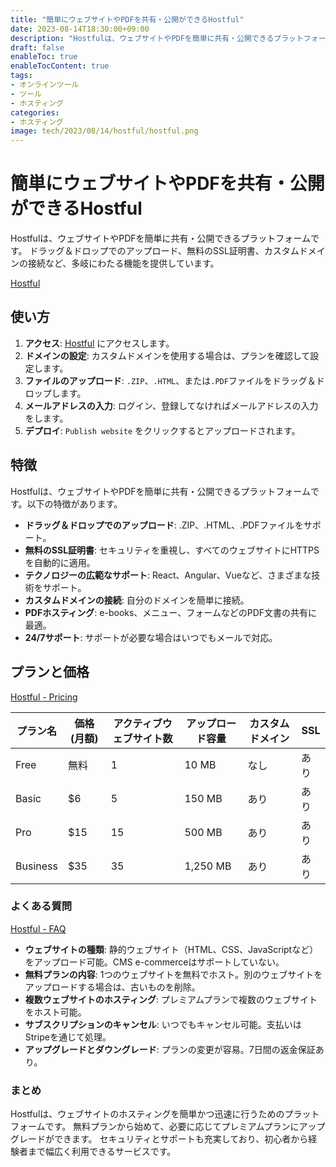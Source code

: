 ```yaml
---
title: "簡単にウェブサイトやPDFを共有・公開ができるHostful"
date: 2023-08-14T18:30:00+09:00
description: "Hostfulは、ウェブサイトやPDFを簡単に共有・公開できるプラットフォームです。"
draft: false
enableToc: true
enableTocContent: true
tags: 
- オンラインツール
- ツール
- ホスティング
categories: 
- ホスティング
image: tech/2023/08/14/hostful/hostful.png
---
```


# 簡単にウェブサイトやPDFを共有・公開ができるHostful
Hostfulは、ウェブサイトやPDFを簡単に共有・公開できるプラットフォームです。
ドラッグ＆ドロップでのアップロード、無料のSSL証明書、カスタムドメインの接続など、多岐にわたる機能を提供しています。

<a href="https://www.hostful.io/" target="_blank" rel="nofollow noopener">Hostful</a>

## 使い方
1. **アクセス**: <a href="https://www.hostful.io/" target="_blank" rel="nofollow noopener">Hostful</a> にアクセスします。
2. **ドメインの設定**: カスタムドメインを使用する場合は、プランを確認して設定します。
3. **ファイルのアップロード**: `.ZIP`、`.HTML`、または`.PDF`ファイルをドラッグ＆ドロップします。
4. **メールアドレスの入力**: ログイン、登録してなければメールアドレスの入力をします。
5. **デプロイ**: `Publish website` をクリックするとアップロードされます。

## 特徴
Hostfulは、ウェブサイトやPDFを簡単に共有・公開できるプラットフォームです。以下の特徴があります。
- **ドラッグ＆ドロップでのアップロード**: .ZIP、.HTML、.PDFファイルをサポート。
- **無料のSSL証明書**: セキュリティを重視し、すべてのウェブサイトにHTTPSを自動的に適用。
- **テクノロジーの広範なサポート**: React、Angular、Vueなど、さまざまな技術をサポート。
- **カスタムドメインの接続**: 自分のドメインを簡単に接続。
- **PDFホスティング**: e-books、メニュー、フォームなどのPDF文書の共有に最適。
- **24/7サポート**: サポートが必要な場合はいつでもメールで対応。

## プランと価格

<a href="https://www.hostful.io/pricing" target="_blank" rel="nofollow noopener">Hostful - Pricing</a>

| プラン名 | 価格(月額) | アクティブウェブサイト数 | アップロード容量 | カスタムドメイン | SSL |
|----------|------------|------------------------|-----------------|------------------|-----|
| Free     | 無料       | 1                      | 10 MB           | なし              | あり |
| Basic    | $6         | 5                      | 150 MB          | あり              | あり |
| Pro      | $15        | 15                     | 500 MB          | あり              | あり |
| Business | $35        | 35                     | 1,250 MB        | あり              | あり |

### よくある質問

<a href="https://www.hostful.io/faq" target="_blank" rel="nofollow noopener">Hostful - FAQ</a>

- **ウェブサイトの種類**: 静的ウェブサイト（HTML、CSS、JavaScriptなど）をアップロード可能。CMS e-commerceはサポートしていない。
- **無料プランの内容**: 1つのウェブサイトを無料でホスト。別のウェブサイトをアップロードする場合は、古いものを削除。
- **複数ウェブサイトのホスティング**: プレミアムプランで複数のウェブサイトをホスト可能。
- **サブスクリプションのキャンセル**: いつでもキャンセル可能。支払いはStripeを通じて処理。
- **アップグレードとダウングレード**: プランの変更が容易。7日間の返金保証あり。

### まとめ
Hostfulは、ウェブサイトのホスティングを簡単かつ迅速に行うためのプラットフォームです。
無料プランから始めて、必要に応じてプレミアムプランにアップグレードができます。
セキュリティとサポートも充実しており、初心者から経験者まで幅広く利用できるサービスです。
